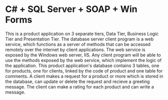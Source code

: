 # C# + SQL Server + SOAP + Win Forms

This is a product application on 3 separate tiers, Data Tier, Business Logic Tier and Presentation Tier. The database server client program is a 
web service, which functions as a server of methods that can be accessed remotely over the internet by client applications.  The web service is 
exposed by the Windows web server, IIS. Any client program will be able to use the methods exposed by the web service, which implement the logic of 
the application. This product application's database contains 3 tables, one for products, one for clients, linked by the code of product and one table for comments. A client makes a request for a product or more which is stored in the database, can update or delete the request and recieve a greeting message. The client can make a rating for each product and can write a message.

